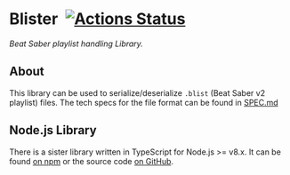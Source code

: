 # Blister &nbsp;[![Actions Status](https://github.com/lolPants/Blister/workflows/.NET%20Build/badge.svg)](https://github.com/lolPants/Blister/actions)
_Beat Saber playlist handling Library._

## About
This library can be used to serialize/deserialize `.blist` (Beat Saber v2 playlist) files. The tech specs for the file format can be found in [SPEC.md](https://github.com/lolPants/Blister/blob/master/SPEC.md)

## Node.js Library
There is a sister library written in TypeScript for Node.js >= v8.x.
It can be found [on npm](https://www.npmjs.com/package/blister.js) or the source code [on GitHub](https://github.com/lolPants/Blister.js).

